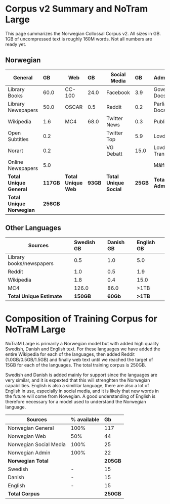 # Corpus v2 Summary and NoTram Large
This page summarizes the Norwegian Collossal Corpus v2. All sizes in GB. 1GB of uncompressed text is roughly 160M words. Not all numbers are ready yet.

## Norwegian
| General   |   GB | Web   |   GB | Social Media  |   GB | Administrative  |   GB | 
| -------- |   :-----|  -------- |   :-----| -------- |   :-----|  -------- |   :-----|  
| Library Books | 60.0| CC-100 | 24.0| Facebook | 3.9| Government Docs | 0.1|
| Library Newspapers | 50.0| OSCAR | 0.5|Reddit | 0.2|Parliament Docs | 8.1|
| Wikipedia | 1.6| MC4 | 68.0| Twitter News | 0.3|Public Reports | 0.5|
| Open Subtitles | 0.2| | | Twitter Top | 5.9|Lovdata CD | 0.3|
| Norart | 0.2| | | VG Debatt| 15.0|Lovdata Transfer | 1.6|
| Online Newspapers|5.0| || | |Målfrid | 11.0|
| **Total Unique General**| **117GB**| **Total Unique Web**| **93GB**| **Total Unique Social**| **25GB**|**Total Unique Admin**| **22GB**|
| **Total Unique Norwegian** | **256GB**| | | | | |

 
## Other Languages
| Sources  |  Swedish GB | Danish GB | English  GB | 
| -------- |   :-----|   :-----|:-----| 
| Library books/newspapers | 0.5|  1.0|  5.0| 
| Reddit | 1.0|  0.5| 1.9|
| Wikipedia | 1.8|  0.4| 15.0|
| MC4 | 126.0| 86.0| >1TB|
| **Total Unique Estimate**| **150GB**| **60Gb**|**>1TB**|


# Composition of Training Corpus for NoTraM Large
NoTraM Large is primarily a Norwegian model but with added high quality Swedish, Danish and English text. For these languages we have added the entire Wikipedia for each of the languages, then added Reddit (1.0GB/0.5GB/1.5GB) and finally web text until we reached the target of 15GB for each of the languages. The total training corpus is 250GB.

Swedish and Danish is added mainly for support since the languages are very similar, and it is expexted that this will strenghten the Norwegian capabilities. English is also a simililar language, there are also a lot of English in use, especially in social media, and it is likely that new words in the future will come from Nowegian. A good understanding of English is therefore necessary for a model used to understand the Norwegian language.


| Sources  |   % available | Gb | 
| -------- |   :-----| :-----| 
| Norwegian General | 100% | 117| 
| Norwegian Web | 50% | 44| 
| Norwegian Social Media | 100% | 25| 
| Norwegian Admin | 100% | 22|
| **Norwegian Total** |  | **205GB**|
| Swedish | - | 15|
| Danish | - | 15|
| English | - | 15|
| **Total Corpus**| | **250GB**|

